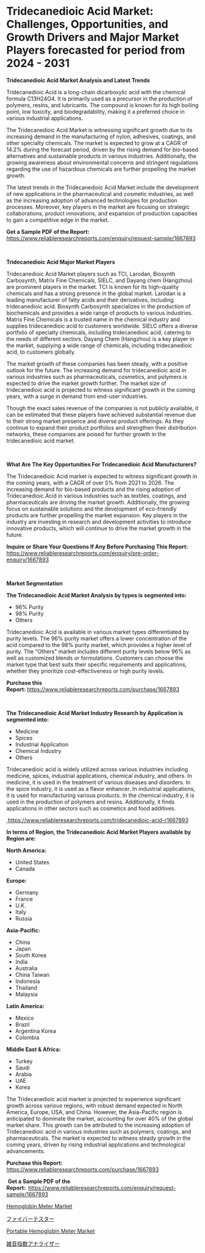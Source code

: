 <p><h1>Tridecanedioic Acid Market: Challenges, Opportunities, and Growth Drivers and Major Market Players forecasted for period from 2024 - 2031</h1></p><p><strong>Tridecanedioic Acid Market Analysis and Latest Trends</strong></p>
<p><p>Tridecanedioic Acid is a long-chain dicarboxylic acid with the chemical formula C13H24O4. It is primarily used as a precursor in the production of polymers, resins, and lubricants. The compound is known for its high boiling point, low toxicity, and biodegradability, making it a preferred choice in various industrial applications.</p><p>The Tridecanedioic Acid Market is witnessing significant growth due to its increasing demand in the manufacturing of nylon, adhesives, coatings, and other specialty chemicals. The market is expected to grow at a CAGR of 14.2% during the forecast period, driven by the rising demand for bio-based alternatives and sustainable products in various industries. Additionally, the growing awareness about environmental concerns and stringent regulations regarding the use of hazardous chemicals are further propelling the market growth.</p><p>The latest trends in the Tridecanedioic Acid Market include the development of new applications in the pharmaceutical and cosmetic industries, as well as the increasing adoption of advanced technologies for production processes. Moreover, key players in the market are focusing on strategic collaborations, product innovations, and expansion of production capacities to gain a competitive edge in the market.</p></p>
<p><strong>Get a Sample PDF of the Report:&nbsp;</strong> <a href="https://www.reliableresearchreports.com/enquiry/request-sample/1667893">https://www.reliableresearchreports.com/enquiry/request-sample/1667893</a></p>
<p>&nbsp;</p>
<p><strong>Tridecanedioic Acid Major Market Players</strong></p>
<p><p>Tridecanedioic Acid Market players such as TCI, Larodan, Biosynth Carbosynth, Matrix Fine Chemicals, SIELC, and Dayang chem (Hangzhou) are prominent players in the market. TCI is known for its high-quality chemicals and has a strong presence in the global market. Larodan is a leading manufacturer of fatty acids and their derivatives, including tridecanedioic acid. Biosynth Carbosynth specializes in the production of biochemicals and provides a wide range of products to various industries. Matrix Fine Chemicals is a trusted name in the chemical industry and supplies tridecanedioic acid to customers worldwide. SIELC offers a diverse portfolio of specialty chemicals, including tridecanedioic acid, catering to the needs of different sectors. Dayang Chem (Hangzhou) is a key player in the market, supplying a wide range of chemicals, including tridecanedioic acid, to customers globally.</p><p>The market growth of these companies has been steady, with a positive outlook for the future. The increasing demand for tridecanedioic acid in various industries such as pharmaceuticals, cosmetics, and polymers is expected to drive the market growth further. The market size of tridecanedioic acid is projected to witness significant growth in the coming years, with a surge in demand from end-user industries.</p><p>Though the exact sales revenue of the companies is not publicly available, it can be estimated that these players have achieved substantial revenue due to their strong market presence and diverse product offerings. As they continue to expand their product portfolios and strengthen their distribution networks, these companies are poised for further growth in the tridecanedioic acid market.</p></p>
<p>&nbsp;</p>
<p><strong>What Are The Key Opportunities For Tridecanedioic Acid Manufacturers?</strong></p>
<p><p>The Tridecanedioic Acid market is expected to witness significant growth in the coming years, with a CAGR of over 5% from 2021 to 2026. The increasing demand for bio-based products and the rising adoption of Tridecanedioic Acid in various industries such as textiles, coatings, and pharmaceuticals are driving the market growth. Additionally, the growing focus on sustainable solutions and the development of eco-friendly products are further propelling the market expansion. Key players in the industry are investing in research and development activities to introduce innovative products, which will continue to drive the market growth in the future.</p></p>
<p><strong>Inquire or Share Your Questions If Any Before Purchasing This Report:</strong> <a href="https://www.reliableresearchreports.com/enquiry/pre-order-enquiry/1667893">https://www.reliableresearchreports.com/enquiry/pre-order-enquiry/1667893</a></p>
<p>&nbsp;</p>
<p><strong>Market Segmentation</strong></p>
<p><strong>The Tridecanedioic Acid Market Analysis by types is segmented into:</strong></p>
<p><ul><li>96% Purity</li><li>98% Purity</li><li>Others</li></ul></p>
<p><p>Tridecanedioic Acid is available in various market types differentiated by purity levels. The 96% purity market offers a lower concentration of the acid compared to the 98% purity market, which provides a higher level of purity. The "Others" market includes different purity levels below 96% as well as customized blends or formulations. Customers can choose the market type that best suits their specific requirements and applications, whether they prioritize cost-effectiveness or high purity levels.</p></p>
<p><strong>Purchase this Report:&nbsp;</strong><a href="https://www.reliableresearchreports.com/purchase/1667893">https://www.reliableresearchreports.com/purchase/1667893</a></p>
<p>&nbsp;</p>
<p><strong>The Tridecanedioic Acid Market Industry Research by Application is segmented into:</strong></p>
<p><ul><li>Medicine</li><li>Spices</li><li>Industrial Application</li><li>Chemical Industry</li><li>Others</li></ul></p>
<p><p>Tridecanedioic acid is widely utilized across various industries including medicine, spices, industrial applications, chemical industry, and others. In medicine, it is used in the treatment of various diseases and disorders. In the spice industry, it is used as a flavor enhancer. In industrial applications, it is used for manufacturing various products. In the chemical industry, it is used in the production of polymers and resins. Additionally, it finds applications in other sectors such as cosmetics and food additives.</p></p>
<p><a href="https://www.reliableresearchreports.com/tridecanedioic-acid-r1667893">&nbsp;https://www.reliableresearchreports.com/tridecanedioic-acid-r1667893</a></p>
<p><strong>In terms of Region, the Tridecanedioic Acid Market Players available by Region are:</strong></p>
<p>
    <p> <strong> North America: </strong>
        <ul>
            <li>United States</li>
            <li>Canada</li>
        </ul>
        </p> 
    <p> <strong> Europe: </strong>
        <ul>
            <li>Germany</li>
            <li>France</li>
            <li>U.K.</li>
            <li>Italy</li>
            <li>Russia</li>
        </ul>
        </p> 
    <p> <strong> Asia-Pacific: </strong>
        <ul>
            <li>China</li>
            <li>Japan</li>
            <li>South Korea</li>
            <li>India</li>
            <li>Australia</li>
            <li>China Taiwan</li>
            <li>Indonesia</li>
            <li>Thailand</li>
            <li>Malaysia</li>
        </ul>
        </p> 
    <p> <strong> Latin America: </strong>
        <ul>
            <li>Mexico</li>
            <li>Brazil</li>
            <li>Argentina Korea</li>
            <li>Colombia</li>
        </ul>
        </p> 
    <p> <strong> Middle East & Africa: </strong>
        <ul>
            <li>Turkey</li>
            <li>Saudi</li>
            <li>Arabia</li>
            <li>UAE</li>
            <li>Korea</li>
        </ul>
    </p>
    </p>
<p><p>The Tridecanedioic acid market is projected to experience significant growth across various regions, with robust demand expected in North America, Europe, USA, and China. However, the Asia-Pacific region is anticipated to dominate the market, accounting for over 40% of the global market share. This growth can be attributed to the increasing adoption of Tridecanedioic acid in various industries such as polymers, coatings, and pharmaceuticals. The market is expected to witness steady growth in the coming years, driven by rising industrial applications and technological advancements.</p></p>
<p><strong>Purchase this Report: </strong><a href="https://www.reliableresearchreports.com/purchase/1667893">https://www.reliableresearchreports.com/purchase/1667893</a></p>
<p>&nbsp;<strong>Get a Sample PDF of the Report:&nbsp;&nbsp;</strong><a href="https://www.reliableresearchreports.com/enquiry/request-sample/1667893">https://www.reliableresearchreports.com/enquiry/request-sample/1667893</a></p>
<p><strong></strong></p>
<p><p><a href="https://github.com/waylose1223/Market-Research-Report-List-1/blob/main/hemoglobin-meter-market.md">Hemoglobin Meter Market</a></p><p><a href="https://github.com/decker5351/Market-Research-Report-List-2/blob/main/8837743174271.md">ファイバーテスター</a></p><p><a href="https://github.com/itulahketika112/Market-Research-Report-List-1/blob/main/portable-hemoglobin-meter-market.md">Portable Hemoglobin Meter Market</a></p><p><a href="https://github.com/tubbs463/Market-Research-Report-List-1/blob/main/3682588174272.md">雑音指数アナライザー</a></p></p>